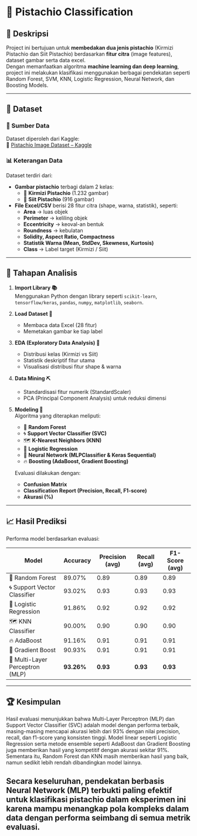 # 🌰 Pistachio Classification

## 📌 Deskripsi
Project ini bertujuan untuk **membedakan dua jenis pistachio** (Kirmizi Pistachio dan Siit Pistachio) berdasarkan **fitur citra** (image features), dataset gambar serta data excel.  
Dengan memanfaatkan algoritma **machine learning dan deep learning**, project ini melakukan klasifikasi menggunakan berbagai pendekatan seperti Random Forest, SVM, KNN, Logistic Regression, Neural Network, dan Boosting Models.

---

## 📂 Dataset
### 📑 Sumber Data
Dataset diperoleh dari Kaggle:  
🔗 [Pistachio Image Dataset – Kaggle](https://www.kaggle.com/datasets/muratkokludataset/pistachio-image-dataset/data)

### 📊 Keterangan Data
Dataset terdiri dari:
- **Gambar pistachio** terbagi dalam 2 kelas:
  - 🌰 **Kirmizi Pistachio** (1.232 gambar)
  - 🌰 **Siit Pistachio** (916 gambar)
- **File Excel/CSV** berisi 28 fitur citra (shape, warna, statistik), seperti:
  - **Area** → luas objek
  - **Perimeter** → keliling objek
  - **Eccentricity** → keoval-an bentuk
  - **Roundness** → kebulatan
  - **Solidity, Aspect Ratio, Compactness**
  - **Statistik Warna (Mean, StdDev, Skewness, Kurtosis)**
  - **Class** → Label target (Kirmizi / Siit)

---

## 🧹 Tahapan Analisis
1. **Import Library 📚**  
   Menggunakan Python dengan library seperti `scikit-learn`, `tensorflow/keras`, `pandas`, `numpy`, `matplotlib`, `seaborn`.

2. **Load Dataset 📂**  
   - Membaca data Excel (28 fitur)  
   - Memetakan gambar ke tiap label

3. **EDA (Exploratory Data Analysis) 🔎**  
   - Distribusi kelas (Kirmizi vs Siit)  
   - Statistik deskriptif fitur utama  
   - Visualisasi distribusi fitur shape & warna  

4. **Data Mining ⛏️**  
   - Standardisasi fitur numerik (StandardScaler)  
   - PCA (Principal Component Analysis) untuk reduksi dimensi  

6. **Modeling 🤖**  
   Algoritma yang diterapkan meliputi:  
   - 🌲 **Random Forest**  
   - 🌀 **Support Vector Classifier (SVC)**  
   - 🗺️ **K-Nearest Neighbors (KNN)**  
   - 🎯 **Logistic Regression**  
   - 🧠 **Neural Network (MLPClassifier & Keras Sequential)**  
   - 🔥 **Boosting (AdaBoost, Gradient Boosting)**  

   Evaluasi dilakukan dengan:
   - **Confusion Matrix**  
   - **Classification Report (Precision, Recall, F1-score)**  
   - **Akurasi (%)**

---

## 📈 Hasil Prediksi
Performa model berdasarkan evaluasi:

| Model                  | Accuracy | Precision (avg) | Recall (avg) | F1-Score (avg) |
|-------------------------|----------|-----------------|--------------|----------------|
| 🌲 Random Forest        | 89.07%   | 0.89            | 0.89         | 0.89           |
| 🌀 Support Vector Classifier | 93.02%   | 0.93            | 0.93         | 0.93           |
| 🎯 Logistic Regression  | 91.86%   | 0.92            | 0.92         | 0.92           |
| 🗺️ KNN Classifier       | 90.00%   | 0.90            | 0.90         | 0.90           |
| 🔥 AdaBoost             | 91.16%   | 0.91            | 0.91         | 0.91           |
| 🌟 Gradient Boost       | 90.93%   | 0.91            | 0.91         | 0.91           |
| 🧠 Multi-Layer Perceptron (MLP) | **93.26%** | **0.93** | **0.93** | **0.93** |

---

## 🏆 Kesimpulan
Hasil evaluasi menunjukkan bahwa Multi-Layer Perceptron (MLP) dan Support Vector Classifier (SVC) adalah model dengan performa terbaik, masing-masing mencapai akurasi lebih dari 93% dengan nilai precision, recall, dan f1-score yang konsisten tinggi. Model linear seperti Logistic Regression serta metode ensemble seperti AdaBoost dan Gradient Boosting juga memberikan hasil yang kompetitif dengan akurasi sekitar 91%. Sementara itu, Random Forest dan KNN masih memberikan hasil yang baik, namun sedikit lebih rendah dibandingkan model lainnya.  

Secara keseluruhan, pendekatan berbasis Neural Network (MLP) terbukti paling efektif untuk klasifikasi pistachio dalam eksperimen ini karena mampu menangkap pola kompleks dalam data dengan performa seimbang di semua metrik evaluasi.
---
